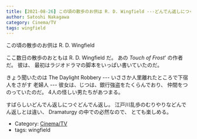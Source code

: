 ```yaml
---
title: [2021-08-26] この頃の散歩のお供は R. D. Wingfield ---どんでん返しにつぐどんでん返し！
author: Satoshi Nakagawa
category: Cinema/TV
tags: wingfield
---
```


この頃の散歩のお供は R. D. Wingfield

 ここ数日の散歩のおともは R. D. Wingfield だ。
あの _Touch of Frost_' の作者だ。
彼は、
最初はラジオドラマの脚本をいっぱい書いていたのだ。

 きょう聞いたのは
The Daylight Robbery ---
いささか人里離れたところで下宿人をさがす
老婦人 ---
彼女は、じつは、銀行強盗をたくらんでおり、
仲間をつのっていたのだ。
4人の怪しい男たちがあつまる。

 すばらしいどんでん返しにつぐどんでん返し。
江戸川乱歩のむりやりなどんでん返しとは違い、
Dramaturgy の中での必然なので、
とても楽しめる。

- Category: [Cinema/TV](https://merapano.github.io/categories.html#Cinema/TV)
- tags: wingfield

